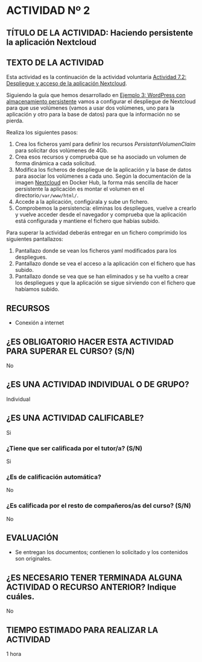 # ACTIVIDAD Nº 2

## TÍTULO DE LA ACTIVIDAD: Haciendo persistente la aplicación Nextcloud 

## TEXTO DE LA ACTIVIDAD

Esta actividad es la continuación de la actividad voluntaria [Actividad 7.2: Despliegue y acceso de la aplicación Nextcloud](../modulo7/actividad2.md).

Siguiendo la guía que hemos desarrollado en [Ejemplo 3: WordPress con almacenamiento persistente](wordpress.md) vamos a configurar el despliegue de Nextcloud para que use volúmenes (vamos a usar dos volúmenes, uno para la aplicación y otro para la base de datos) para que la información no se pierda.

Realiza los siguientes pasos:

1. Crea los ficheros yaml para definir los recursos *PersistantVolumenClaim* para solicitar dos volúmenes de 4Gb.
2. Crea esos recursos y comprueba que se ha asociado un volumen de forma dinámica a cada solicitud.
3. Modifica los ficheros de despliegue de la aplicación y la base de datos para asociar los volúmenes a cada uno. Según la documentación de la imagen [Nextcloud](https://hub.docker.com/_/nextcloud) en Docker Hub, la forma más sencilla de hacer persistente la aplicación es montar el volumen en el directorio`/var/www/html/`.
5. Accede a la aplicación, configúrala y sube un fichero.
6. Comprobemos la persistencia: eliminas los despliegues, vuelve a crearlo y vuelve acceder desde el navegador y comprueba que la aplicación está configurada y mantiene el fichero que habías subido.

Para superar la actividad deberás entregar en un fichero comprimido los siguientes pantallazos:

1. Pantallazo donde se vean los ficheros yaml modificados para los despliegues.
2. Pantallazo donde se vea el acceso a la aplicación con el fichero que has subido.
5. Pantallazo donde se vea que se han eliminados y se ha vuelto a crear los despliegues y que la aplicación se sigue sirviendo con el fichero que habíamos subido.

## RECURSOS

* Conexión a internet

## ¿ES OBLIGATORIO HACER ESTA ACTIVIDAD PARA SUPERAR EL CURSO? (S/N)

No

## ¿ES UNA ACTIVIDAD INDIVIDUAL O DE GRUPO?

Individual

## ¿ES UNA ACTIVIDAD CALIFICABLE?

Si

### ¿Tiene que ser calificada por el tutor/a? (S/N) 

Si

### ¿Es de calificación automática?

No

### ¿Es calificada por el resto de compañeros/as del curso? (S/N)

No

## EVALUACIÓN

* Se entregan los documentos; contienen lo solicitado y los contenidos son originales.

## ¿ES NECESARIO TENER TERMINADA ALGUNA ACTIVIDAD O RECURSO ANTERIOR? Indique cuáles.

No

## TIEMPO ESTIMADO PARA REALIZAR LA ACTIVIDAD

1 hora
